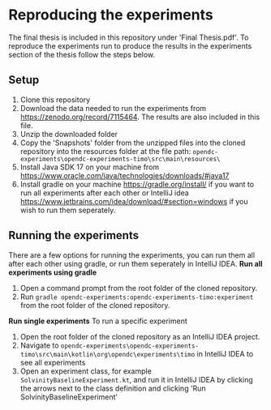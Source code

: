 
# Reproducing the experiments
The final thesis is included in this repository under 'Final Thesis.pdf'.
To reproduce the experiments run to produce the results in the experiments section of the thesis follow the steps below.

## Setup
1. Clone this repository
2. Download the data needed to run the experiments from https://zenodo.org/record/7115464. The results are also included in this file.
3. Unzip the downloaded folder
4. Copy the 'Snapshots' folder from the unzipped files into the cloned repository into the resources folder at the file path: `opendc-experiments\opendc-experiments-timo\src\main\resources\`
5. Install Java SDK 17 on your machine from https://www.oracle.com/java/technologies/downloads/#java17
6. Install gradle on your machine https://gradle.org/install/ if you want to run all experiments after each other or IntelliJ idea https://www.jetbrains.com/idea/download/#section=windows if you wish to run them seperately.

## Running the experiments
There are a few options for running the experiments, you can run them all after each other using gradle, or run them seperately in IntelliJ IDEA.
**Run all experiments using gradle**
1.  Open a command prompt from the root folder of the cloned repository.
2.  Run `gradle opendc-experiments:opendc-experiments-timo:experiment` from the root folder of the cloned repository.

**Run single experiments**
To run a specific experiment
1. Open the root folder of the cloned repository as an IntelliJ IDEA project.
2. Navigate to `opendc-experiments\opendc-experiments-timo\src\main\kotlin\org\opendc\experiments\timo` in IntelliJ IDEA to see all experiments
3. Open an experiment class, for example `SolvinityBaselineExperiment.kt`, and run it in IntelliJ IDEA by clicking the arrows next to the class definition and clicking 'Run SolvinityBaselineExperiment'
